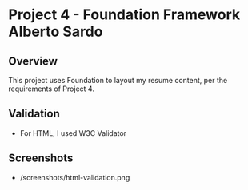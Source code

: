 # Project 4 - Foundation Framework Alberto Sardo

## Overview
This project uses Foundation to layout my resume content, per the requirements of Project 4. 

## Validation
- For HTML, I used W3C Validator

## Screenshots
- /screenshots/html-validation.png


